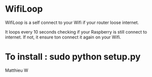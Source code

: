 # WifiLoop

WifiLoop is a self connect to your Wifi if your router loose internet.

It loops every 10 seconds checking if your Raspberry is still connect to internet. If not, it ensure ton connect it again on your Wifi.

# To install : sudo python setup.py


Matthieu W